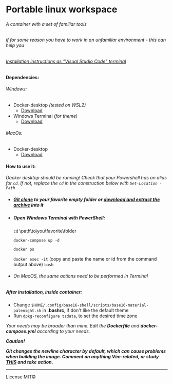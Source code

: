# Portable linux workspace

###### *A container with a set of familiar tools*
###### if for some reason you have to work in an unfamiliar environment - this can help you
###### [Installation instructions as "Visual Studio Code" terminal](https://github.com/Volkov-R-Net/linux-workspace/blob/main/For%20VSCode%20Users.md)

#### Dependencies:
 ###### Windows:
  * Docker-desktop *(tested on WSL2)*
     * [Download](https://www.docker.com/products/docker-desktop "docker.com")
  *  Windows Terminal *(for theme)*
     *  [Download](https://www.microsoft.com/ru-ru/p/windows-terminal/9n0dx20hk701?activetab=pivot:overviewtab "microsoft-store")
 ###### MacOs:
  * Docker-desktop
     * [Download](https://www.docker.com/products/docker-desktop "docker.com")

#### How to use it:
 *Docker desktop should be running!*
 *Check that your Powershell has an alias for `cd`. If not, replace the `cd` in the construction below with `Set-Location -Path`*
 
 * ##### [Git clone](https://github.com/Volkov-R-Net/LinuxWorkspace.git "https") to your favorite empty folder or [download and extract the archive](https://github.com/Volkov-R-Net/LinuxWorkspace/archive/main.zip "main.zip") into it
 
 * ##### Open Windows Terminal with PowerShell:
    `cd` \path\to\you\favorite\folder
    
    `docker-compose up -d`
    
    `docker ps`
    
    `docker exec -it` (copy and paste the name or id from the command output above) `bash`
 
 * ###### On MacOS, the same actions need to be performed in Terminal

##### After installation, inside container:
 * Change `$HOME/.config/base16-shell/scripts/base16-material-palenight.sh` in **.bashrc**, if don't like the default theme
 * Run `dpkg-reconfigure tzdata`, to set the desired time zone

*Your needs may be broader than mine. Edit the **Dockerfile** and **docker-compose.yml** according to your needs.*

***Caution!***

 ***Git changes the newline character by default, which can cause problems when building the image. Comment on anything Vim-related, or study [THIS](https://git-scm.com/book/en/v2/Customizing-Git-Git-Configuration "git-scm.com") and take action.***

---
License MIT©
